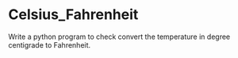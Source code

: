# Celsius_Fahrenheit
Write a python program to check convert the temperature in degree centigrade to Fahrenheit.
